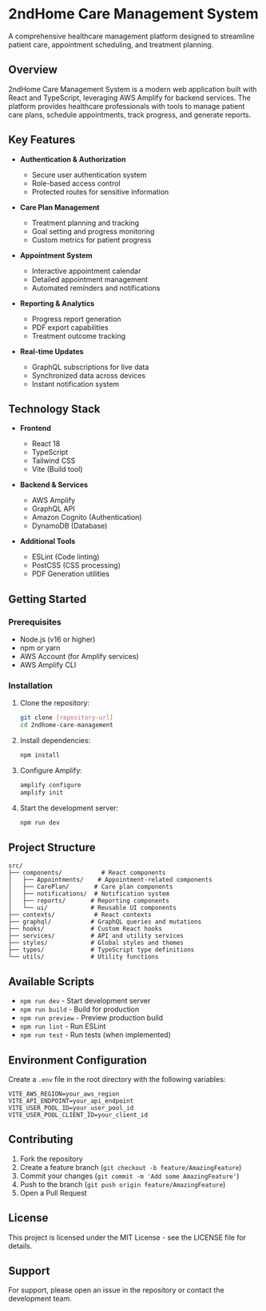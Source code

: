 # 2ndHome Care Management System

A comprehensive healthcare management platform designed to streamline patient care, appointment scheduling, and treatment planning.

## Overview

2ndHome Care Management System is a modern web application built with React and TypeScript, leveraging AWS Amplify for backend services. The platform provides healthcare professionals with tools to manage patient care plans, schedule appointments, track progress, and generate reports.

## Key Features

- **Authentication & Authorization**
  - Secure user authentication system
  - Role-based access control
  - Protected routes for sensitive information

- **Care Plan Management**
  - Treatment planning and tracking
  - Goal setting and progress monitoring
  - Custom metrics for patient progress

- **Appointment System**
  - Interactive appointment calendar
  - Detailed appointment management
  - Automated reminders and notifications

- **Reporting & Analytics**
  - Progress report generation
  - PDF export capabilities
  - Treatment outcome tracking

- **Real-time Updates**
  - GraphQL subscriptions for live data
  - Synchronized data across devices
  - Instant notification system

## Technology Stack

- **Frontend**
  - React 18
  - TypeScript
  - Tailwind CSS
  - Vite (Build tool)

- **Backend & Services**
  - AWS Amplify
  - GraphQL API
  - Amazon Cognito (Authentication)
  - DynamoDB (Database)

- **Additional Tools**
  - ESLint (Code linting)
  - PostCSS (CSS processing)
  - PDF Generation utilities

## Getting Started

### Prerequisites

- Node.js (v16 or higher)
- npm or yarn
- AWS Account (for Amplify services)
- AWS Amplify CLI

### Installation

1. Clone the repository:
   ```bash
   git clone [repository-url]
   cd 2ndhome-care-management
   ```

2. Install dependencies:
   ```bash
   npm install
   ```

3. Configure Amplify:
   ```bash
   amplify configure
   amplify init
   ```

4. Start the development server:
   ```bash
   npm run dev
   ```

## Project Structure

```
src/
├── components/           # React components
│   ├── Appointments/    # Appointment-related components
│   ├── CarePlan/       # Care plan components
│   ├── notifications/  # Notification system
│   ├── reports/       # Reporting components
│   └── ui/            # Reusable UI components
├── contexts/           # React contexts
├── graphql/           # GraphQL queries and mutations
├── hooks/             # Custom React hooks
├── services/          # API and utility services
├── styles/            # Global styles and themes
├── types/             # TypeScript type definitions
└── utils/             # Utility functions
```

## Available Scripts

- `npm run dev` - Start development server
- `npm run build` - Build for production
- `npm run preview` - Preview production build
- `npm run lint` - Run ESLint
- `npm run test` - Run tests (when implemented)

## Environment Configuration

Create a `.env` file in the root directory with the following variables:

```
VITE_AWS_REGION=your_aws_region
VITE_API_ENDPOINT=your_api_endpoint
VITE_USER_POOL_ID=your_user_pool_id
VITE_USER_POOL_CLIENT_ID=your_client_id
```

## Contributing

1. Fork the repository
2. Create a feature branch (`git checkout -b feature/AmazingFeature`)
3. Commit your changes (`git commit -m 'Add some AmazingFeature'`)
4. Push to the branch (`git push origin feature/AmazingFeature`)
5. Open a Pull Request

## License

This project is licensed under the MIT License - see the LICENSE file for details.

## Support

For support, please open an issue in the repository or contact the development team.

